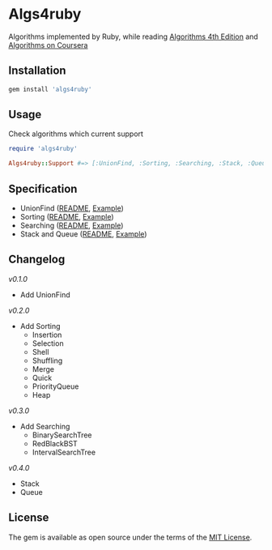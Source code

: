 # Algs4ruby

Algorithms implemented by Ruby, while reading [Algorithms 4th Edition](http://algs4.cs.princeton.edu/home/) and [Algorithms on Coursera](https://class.coursera.org/algs4partI-010/)

## Installation

```sh
gem install 'algs4ruby'
```

## Usage

Check algorithms which current support

```ruby
require 'algs4ruby'

Algs4ruby::Support #=> [:UnionFind, :Sorting, :Searching, :Stack, :Queue]
```

## Specification

+ UnionFind ([README](/lib/algs4ruby/union_find/README.md), [Example](/example/union_find.rb))
+ Sorting ([README](/lib/algs4ruby/sorting/README.md), [Example](/example/sorting.rb))
+ Searching ([README](/lib/algs4ruby/searching/README.md), [Example](/example/searching.rb))
+ Stack and Queue ([README](/lib/algs4ruby/stack_and_queue/README.md), [Example](/example/stack_and_queue.rb))

## Changelog

*v0.1.0*

+ Add UnionFind

*v0.2.0*

+ Add Sorting
  - Insertion
  - Selection
  - Shell
  - Shuffling
  - Merge
  - Quick
  - PriorityQueue
  - Heap

*v0.3.0*

+ Add Searching
  - BinarySearchTree
  - RedBlackBST
  - IntervalSearchTree

*v0.4.0*

+ Stack
+ Queue

## License

The gem is available as open source under the terms of the [MIT License](http://opensource.org/licenses/MIT).

